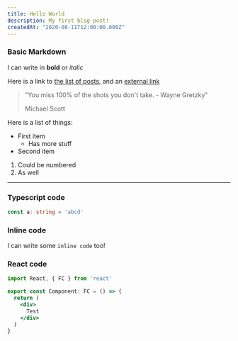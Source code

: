 ```yaml
---
title: Hello World
description: My first blog post!
createdAt: "2020-08-11T12:00:00.000Z"
---
```


### Basic Markdown

I can write in **bold** or _italic_

Here is a link to [the list of posts](/blog), and an [external link](https://www.google.com)

  > "You miss 100% of the shots you don't take. - Wayne Gretzky"
  >
  > Michael Scott

Here is a list of things:
 - First item
    - Has more stuff
 - Second item

 1. Could be numbered
 2. As well


---


### Typescript code
```ts
const a: string = 'abcd'
```

### Inline code
I can write some `inline code` too!

### React code
```jsx
import React, { FC } from 'react'

export const Component: FC = () => {
  return (
    <div>
      Test
    </div>
  )
}
```
